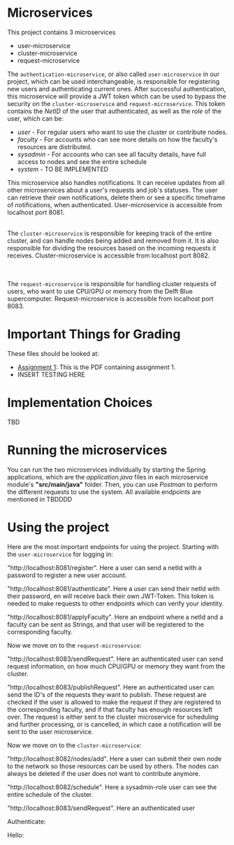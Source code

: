 # Microservices

This project contains 3 microservices
- user-microservice
- cluster-microservice
- request-microservice

The `authentication-microservice`, or also called `user-microservice` in our project, which can be used interchangeable, is responsible for registering new users and authenticating current ones. After successful authentication, this microservice will provide a JWT token which can be used to bypass the security on the `cluster-microservice` and `request-microservice`. This token contains the *NetID* of the user that authenticated, as well as the *role* of the user, which can be: 
- *user* - For regular users who want to use the cluster or contribute nodes.
- *faculty* - For accounts who can see more details on how the faculty's resources are distributed.
- *sysadmin* - For accounts who can see all faculty details, have full access to nodes and see the entire schedule
- *system*  - TO BE IMPLEMENTED

This microservice also handles notifications. It can receive updates from all other microservices about a user's requests and job's statuses. The user can retrieve their own notifications, delete them or see a specific timeframe of notifications, when authenticated.
User-microservice is accessible from localhost port 8081.
<br/><br/>

The `cluster-microservice` is responsible for keeping track of the entire cluster, and can handle nodes being added and removed from it. It is also responsible for dividing the resources based on the incoming requests it receives.
Cluster-microservice is accessible from localhost port 8082.

<br/><br/>
The `request-microservice` is responsible for handling cluster requests of users, who want to use CPU/GPU or memory from the Delft Blue supercomputer.
Request-microservice is accessible from localhost port 8083.

# Important Things for Grading

These files should be looked at:
- [Assignment 1](documents/Group-DB-11b-Assignment-1-Part-1.pdf): This is the PDF containing assignment 1.
-  INSERT TESTING HERE

# Implementation Choices

TBD

# Running the microservices

You can run the two microservices individually by starting the Spring applications, which are the *application.java* files in each microservice module's **"src/main/java"** folder. Then, you can use *Postman* to perform the different requests to use the system. All available endpoints are mentioned in  TBDDDD


# Using the project

Here are the most important endpoints for using the project. Starting with the `user-microservice` for logging in:

"http://localhost:8081/register". Here a user can send a netId with a password to register a new user account.

"http://localhost:8081/authenticate". Here a user can send their netId with their password, en will receive back their own JWT-Token. This token is needed to make requests to other endpoints which can verify your identity.

"http://localhost:8081/applyFaculty". Here an endpoint where a netId and a faculty can be sent as Strings, and that user will be registered to the corresponding faculty.

Now we move on to the `request-microservice`:

"http://localhost:8083/sendRequest". Here an authenticated user can send request information, on how much CPU/GPU or memory they want from the cluster.

"http://localhost:8083/publishRequest". Here an authenticated user can send the ID's of the requests they want to publish. These request are checked if the user is allowed to make the request if they are registered to the corresponding faculty, and if that faculty has enough resources left over.
The request is either sent to the cluster microservice for scheduling and further processing, or is cancelled, in which case a notification will be sent to the user microservice.

Now we move on to the `cluster-microservice`:

"http://localhost:8082/nodes/add". Here a user can submit their own node to the network so those resources can be used by others. The nodes can always be deleted if the user does not want to contribute anymore.

"http://localhost:8082/schedule". Here a sysadmin-role user can see the entire schedule of the cluster. 





"http://localhost:8083/sendRequest". Here an authenticated user

[//]: # (![image]&#40;instructions/register.png&#41;)

Authenticate:

Hello:
